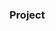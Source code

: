 ### Project 





















         









        





 































